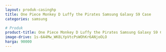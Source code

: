 ```yaml
---
layout: produk-casinghp
title: One Piece Monkey D Luffy the Pirates Samsung Galaxy S9 Case
categories: samsung

# Produk
product-title: One Piece Monkey D Luffy the Pirates Samsung Galaxy S9 Case
image-drive: 1s-6A4Mw_WK8LYpVtcPsWOhKr6ANjoOLO
harga: 90000
---
```

